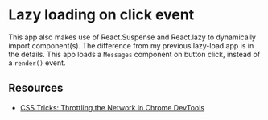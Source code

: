 # Lazy loading on click event

This app also makes use of React.Suspense and React.lazy to dynamically import component(s). The difference from my previous lazy-load app is in the details. This app loads a `Messages` component on button click, instead of a `render()` event.

## Resources

- [CSS Tricks: Throttling the Network in Chrome DevTools](https://css-tricks.com/throttling-the-network/)
